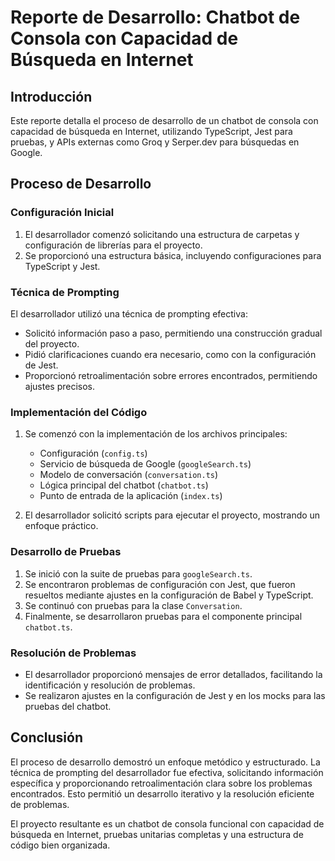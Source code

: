 # Reporte de Desarrollo: Chatbot de Consola con Capacidad de Búsqueda en Internet

## Introducción

Este reporte detalla el proceso de desarrollo de un chatbot de consola con capacidad de búsqueda en Internet, utilizando TypeScript, Jest para pruebas, y APIs externas como Groq y Serper.dev para búsquedas en Google.

## Proceso de Desarrollo

### Configuración Inicial

1. El desarrollador comenzó solicitando una estructura de carpetas y configuración de librerías para el proyecto.
2. Se proporcionó una estructura básica, incluyendo configuraciones para TypeScript y Jest.

### Técnica de Prompting

El desarrollador utilizó una técnica de prompting efectiva:

- Solicitó información paso a paso, permitiendo una construcción gradual del proyecto.
- Pidió clarificaciones cuando era necesario, como con la configuración de Jest.
- Proporcionó retroalimentación sobre errores encontrados, permitiendo ajustes precisos.

### Implementación del Código

1. Se comenzó con la implementación de los archivos principales:
   - Configuración (`config.ts`)
   - Servicio de búsqueda de Google (`googleSearch.ts`)
   - Modelo de conversación (`conversation.ts`)
   - Lógica principal del chatbot (`chatbot.ts`)
   - Punto de entrada de la aplicación (`index.ts`)

2. El desarrollador solicitó scripts para ejecutar el proyecto, mostrando un enfoque práctico.

### Desarrollo de Pruebas

1. Se inició con la suite de pruebas para `googleSearch.ts`.
2. Se encontraron problemas de configuración con Jest, que fueron resueltos mediante ajustes en la configuración de Babel y TypeScript.
3. Se continuó con pruebas para la clase `Conversation`.
4. Finalmente, se desarrollaron pruebas para el componente principal `chatbot.ts`.

### Resolución de Problemas

- El desarrollador proporcionó mensajes de error detallados, facilitando la identificación y resolución de problemas.
- Se realizaron ajustes en la configuración de Jest y en los mocks para las pruebas del chatbot.

## Conclusión

El proceso de desarrollo demostró un enfoque metódico y estructurado. La técnica de prompting del desarrollador fue efectiva, solicitando información específica y proporcionando retroalimentación clara sobre los problemas encontrados. Esto permitió un desarrollo iterativo y la resolución eficiente de problemas.

El proyecto resultante es un chatbot de consola funcional con capacidad de búsqueda en Internet, pruebas unitarias completas y una estructura de código bien organizada.
